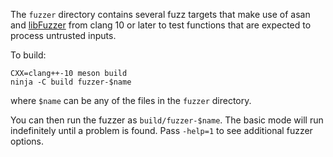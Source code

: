 The `fuzzer` directory contains several fuzz targets that make use of asan and
[libFuzzer](https://llvm.org/docs/LibFuzzer.html) from clang 10 or later to test
functions that are expected to process untrusted inputs.

To build:

```
CXX=clang++-10 meson build
ninja -C build fuzzer-$name
```

where `$name` can be any of the files in the `fuzzer` directory.

You can then run the fuzzer as `build/fuzzer-$name`.  The basic mode will run
indefinitely until a problem is found.  Pass `-help=1` to see additional fuzzer
options.
